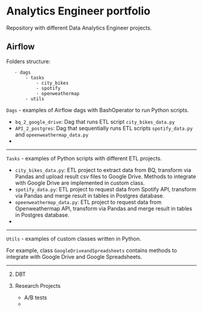 # Analytics Engineer portfolio
Repository with different Data Analytics Engineer projects.

## Airflow

Folders structure:
```
   - dags
       - tasks
           - city_bikes
           - spotify
           - openweathermap
       - utils
```

`Dags` - examples of Airflow dags with BashOperator to run Python scripts.
- `bq_2_google_drive`: Dag that runs ETL script `city_bikes_data.py`
- `API_2_postgres`: Dag that sequentially runs ETL scripts `spotify_data.py` and `opeenweathermap_data.py`
- 
---

`Tasks` - examples of Python scripts with different ETL projects.
- `city_bikes_data.py`: ETL project to extract data from BQ, transform via Pandas and upload result csv files to Google Drive. Methods to integrate with Google Drive are implemented in custom class.
- `spotify_data.py`: ETL project to request data from Spotify API, transform via Pandas and merge result in tables in Postgres database.
- `opeenweathermap_data.py`: ETL project to request data from Openweathermap API, transform via Pandas and merge result in tables in Postgres database.
- 
---

`Utils` - examples of custom classes written in Python. 

For example, class `GoogleDriveandSpreadsheets` contains methods to integrate with Google Drive and Google Spreadsheets.

---

2. DBT

3. Research Projects
    - A/B tests 
    - 